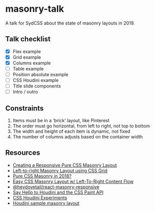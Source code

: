 # masonry-talk

A talk for SydCSS about the state of masonry layouts in 2019.

## Talk checklist

- [x] Flex example
- [x] Grid example
- [x] Columns example
- [ ] Table example
- [ ] Position absolute example
- [ ] CSS Houdini example
- [ ] Title slide components
- [ ] Intro / outro

## Constraints

1. Items must be in a ‘brick’ layout, like Pinterest
1. The order must go horizontal, from left to right, not top to bottom
1. The width and height of each item is dynamic, not fixed
1. The number of columns adjusts based on the container width

## Resources

- [Creating a Responsive Pure CSS Masonry Layout](https://w3bits.com/css-masonry)
- [Left-to-right Masonry Layout using CSS Grid](https://w3bits.com/css-grid-masonry)
- [Pure CSS Masonry in 2018?](https://regisphilibert.com/blog/2017/12/pure-css-masonry-layout-with-flexbox-grid-columns-in-2018/)
- [Easy CSS Masonry Layout w/ Left-To-Right Content Flow](https://hackernoon.com/masonry-layout-technique-react-demo-of-100-css-control-of-the-view-e4190fa4296)
- [@heydovetail/react-masonry-responsive](https://github.com/heydovetail/react-masonry-responsive)
- [Say Hello to Houdini and the CSS Paint API](https://codersblock.com/blog/say-hello-to-houdini-and-the-css-paint-api/)
- [CSS Houdini Experiments](https://css-houdini.rocks/)
- [Houdini sample masonry layout](https://googlechromelabs.github.io/houdini-samples/layout-worklet/masonry/)
